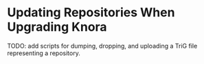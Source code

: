 # Updating Repositories When Upgrading Knora

TODO: add scripts for dumping, dropping, and uploading a TriG file representing
a repository.
